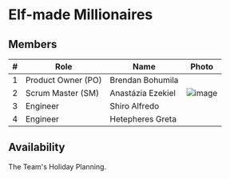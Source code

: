 # Elf-made Millionaires

## Members

| # | Role | Name | Photo |
| -- | -- | -- | -- |
| 1 | Product Owner (PO) | Brendan Bohumila | |
| 2 | Scrum Master (SM) | Anastázia Ezekiel | ![image](https://randomuser.me/api/portraits/women/63.jpg) |
| 3 | Engineer | Shiro Alfredo | |
| 4 | Engineer | Hetepheres Greta | |

## Availability

The Team's Holiday Planning.
